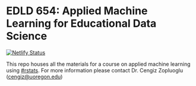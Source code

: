 # EDLD 654: Applied Machine Learning for Educational Data Science

[![Netlify Status](https://api.netlify.com/api/v1/badges/f6ce6c4b-fe9d-474f-9c9b-940706d4c454/deploy-status)](https://app.netlify.com/sites/ml-21/deploys)

This repo houses all the materials for a course on applied machine learning using [#rstats](https://twitter.com/hashtag/rstats). For more information please contact Dr. Cengiz Zopluoglu (cengiz@uoregon.edu)